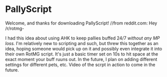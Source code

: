 PallyScript
===========
Welcome, and thanks for downloading PallyScript!
//from reddit.com:
Hey /r/rotmg-

I had this idea about using AHK to keep pallies buffed 24/7 *without any MP loss.* 
I'm relatively new to scripting and such, but threw this together as an idea, 
hoping someone would pick up on it and possibly even integrate it into their own RotMG script. 
It's just a basic timer set on 10s to hit space at the exact moment your buff ruuns out. 
In the future, I plan on adding different settings for different pets, etc. 
Video of the scrpt in action to come in the future.
